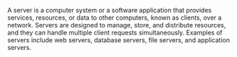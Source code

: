 A server is a computer system or a software application that provides services, resources, or data to other computers, known as clients, over a network. Servers are designed to manage, store, and distribute resources, and they can handle multiple client requests simultaneously. Examples of servers include web servers, database servers, file servers, and application servers.
